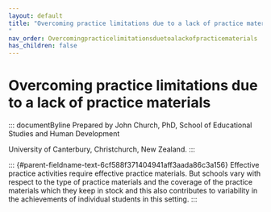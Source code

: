 ```yaml
---
layout: default
title: "Overcoming practice limitations due to a lack of practice materials 
"
nav_order: Overcomingpracticelimitationsduetoalackofpracticematerials
has_children: false
---
```

# Overcoming practice limitations due to a lack of practice materials 


::: documentByline
Prepared by John Church, PhD, School of Educational Studies and Human
Development

University of Canterbury, Christchurch, New Zealand.
:::

::: {#parent-fieldname-text-6cf588f371404941aff3aada86c3a156}
Effective practice activities require effective practice materials. But
schools vary with respect to the type of practice materials and the
coverage of the practice materials which they keep in stock and this
also contributes to variability in the achievements of individual
students in this setting.
:::
